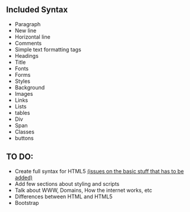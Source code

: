 ## Included Syntax
<ul> 
<li>  Paragraph </li>
<li>  New line </li>
<li> Horizontal line </li>
<li> Comments </li>
<li> Simple text formatting tags </li>
<li> Headings </li>
  <li>Title</li>
  <li>Fonts</li>
  <li>Forms</li>
  <li>Styles</li>
  <li>Background</li>
<li> Images </li>
<li> Links </li>
<li> Lists </li>
<li> tables </li>
<li> Div </li>
<li> Span </li>
<li> Classes </li>
<li> buttons </li>

</ul>

## TO DO:
<ul> 
<li> Create full syntax for HTML5 
<a href = "https://github.com/dwyl/learn-html5/issues?q=is%3Aissue+is%3Aopen+label%3A"help+wanted"> (issues on the basic stuff that has to be added) </a> <br> </li>
<li> Add few sections about styling and scripts </li>
<li> Talk about WWW, Domains, How the internet works, etc </li> 
<li> Differences between HTML and HTML5 </li>
<li> Bootstrap </li>
</ul>
